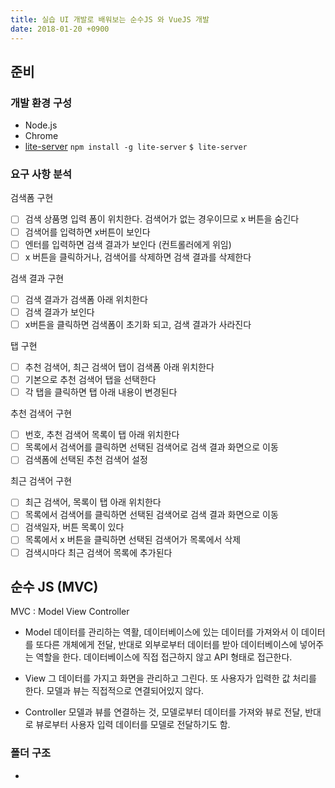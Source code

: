 ```yaml
---
title: 실습 UI 개발로 배워보는 순수JS 와 VueJS 개발
date: 2018-01-20 +0900
---
```




## 준비

### 개발 환경 구성

- Node.js 
- Chrome
- [lite-server](https://github.com/johnpapa/lite-server)
  `npm install -g lite-server`
  `$ lite-server`

### 요구 사항 분석

검색폼 구현
- [ ] 검색 상품명 입력 폼이 위치한다. 검색어가 없는 경우이므로 x 버튼을 숨긴다
- [ ] 검색어를 입력하면 x버튼이 보인다
- [ ] 엔터를 입력하면 검색 결과가 보인다 (컨트롤러에게 위임)
- [ ] x 버튼을 클릭하거나, 검색어를 삭제하면 검색 결과를 삭제한다  

검색 결과 구현
- [ ] 검색 결과가 검색폼 아래 위치한다
- [ ] 검색 결과가 보인다 
- [ ] x버튼을 클릭하면 검색폼이 초기화 되고, 검색 결과가 사라진다

탭 구현
- [ ] 추천 검색어, 최근 검색어 탭이 검색폼 아래 위치한다 
- [ ] 기본으로 추천 검색어 탭을 선택한다 
- [ ] 각 탭을 클릭하면 탭 아래 내용이 변경된다 

추천 검색어 구현
- [ ] 번호, 추천 검색어 목록이 탭 아래 위치한다
- [ ] 목록에서 검색어를 클릭하면 선택된 검색어로 검색 결과 화면으로 이동 
- [ ] 검색폼에 선택된 추천 검색어 설정 

최근 검색어 구현
- [ ] 최근 검색어, 목록이 탭 아래 위치한다 
- [ ] 목록에서 검색어를 클릭하면 선택된 검색어로 검색 결과 화면으로 이동
- [ ] 검색일자, 버튼 목록이 있다
- [ ] 목록에서 x 버튼을 클릭하면 선택된 검색어가 목록에서 삭제
- [ ] 검색시마다 최근 검색어 목록에 추가된다

## 순수 JS (MVC)

MVC : Model View Controller

- Model
  데이터를 관리하는 역활, 데이터베이스에 있는 데이터를 가져와서 이 데이터를 또다른 개체에게 전달, 반대로 외부로부터 데이터를 받아 데이터베이스에 넣어주는 역할을 한다.
  데이터베이스에 직접 접근하지 않고 API 형태로 접근한다.

- View
  그 데이터를 가지고 화면을 관리하고 그린다. 
  또 사용자가 입력한 값 처리를 한다.
  모델과 뷰는 직접적으로 연결되어있지 않다.

- Controller
  모델과 뷰를 연결하는 것, 모델로부터 데이터를 가져와 뷰로 전달, 반대로 뷰로부터 사용자 입력 데이터를 모델로 전달하기도 함.

### 폴더 구조

- ​
